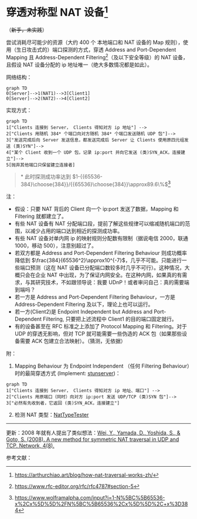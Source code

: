 

# 穿透对称型 NAT 设备[^1]

（~~新手，未实践~~）

尝试消耗尽可能少的资源（大约 400 个 本地端口和 NAT 设备的 Map 规则），使用（生日攻击式的）端口探测的方式，穿透 Address and Port-Dependent Mapping 且 Address-Dependent Filtering[^2]（及以下安全等级）的 NAT 设备，且假设 NAT 设备分配的 ip 地址唯一（绝大多数情况都是如此）。

网络结构：

```mermaid
graph TD
0[Server]-->1(NAT1)-->3[Client1]
0[Server]-->2(NAT2)-->4[Client2]
```

实现方式：

```mermaid
graph TD
1["Clients 连接到 Server， Clients 得知对方 ip 地址"] -->
2["Clients 用随机 384* 个端口向对方随机 384* 个端口发送随机 UDP 包"]-->
3["发送完成后向 Server 发送信息，都发送完成后 Server 让 Clients 使用原四元组发送 (类)SYN"]-->
4["某个 Client 收到一个 UDP 包，记录 ip:port 并向它发送 (类)SYN_ACK，连接建立"]-->
5[抛弃其他端口只保留建立连接者]
```

> \* 此时探测成功率达到 $1-{{65536-384}\choose{384}}/{{65536}\choose{384}}\approx89.6\%$[^3]

注：

- 假设：只要 NAT 背后的 Client 向一个 ip:port 发送了数据，Mapping 和 Filtering 就都建立了。
- 有些 NAT 设备有 NAT 分配端口段，提前了解这些规律可以缩减随机端口的范围，以减少占用的端口达到相近的探测成功率。
- 有些 NAT 设备对单内网 ip 的映射规则分配数有限制（据说电信 2000，联通 1000，移动 500），注意别超过了。
- 若双方都是 Address and Port-Dependent Filtering Behaviour 则成功概率降低到 $\frac{384}{65536^2}\approx10^{-7}$，几乎不可能。只能进行一些端口预测（这在 NAT 设备已分配端口数较多时几乎不可行）。这种情况，大概只会在企业 NAT 中出现，为了保证内网安全。在这种内网，如果真的有需求，与其研究技术，不如跟领导说：我要 UDnP！或者审问自己：真的需要端到端吗？
- 若一方是 Address and Port-Dependent Filtering Behaviour，一方是 Address-Dependent Filtering 及以下，理论上也可以运行。
- 若一方(Client2)是 Endpoint Independent but Address and Port-Dependent Filtering, 只要把上述流程中 Client1 的目的端口固定就行。
- 有的设备甚至在 RFC 标准之上添加了 Protocol Mapping 和 Filtering。对于 UDP 的穿透无影响，但对 TCP 就可能需要一些伪造的 ACK 包（如果那些设备需要 ACK 包建立合法映射）。（猜测，无依据）


附：
1. Mapping Behaviour 为 Endpoint Independent （任何 Filtering Behaviour）时的最简穿透方式 (Implement: [stunserver](https://github.com/jselbie/stunserver))：

```mermaid
graph TD
1["Clients 连接到 Server， Clients 得知对方 ip 地址、端口"] -->
2["Clients 用原端口（同时）向对方 ip:port 发送 UDP/TCP (类)SYN 包"]-->
3["必然有先收到者，它返回 (类)SYN_ACK，连接建立"]
```

2. 检测 NAT 类型：[NatTypeTester](https://github.com/HMBSbige/NatTypeTester)

-----
更新：2008 年就有人提出了类似想法：[Wei, Y., Yamada, D., Yoshida, S., & Goto, S. (2008). A new method for symmetric NAT traversal in UDP and TCP. Network, 4(8).](https://www.researchgate.net/profile/Yuan-Wei-24/publication/228411948_A_New_Method_for_Symmetric_NAT_Traversal_in_UDP_and_TCP/links/00b49534cb243e3062000000/A-New-Method-for-Symmetric-NAT-Traversal-in-UDP-and-TCP.pdf)

参考文献：

[^1]:https://arthurchiao.art/blog/how-nat-traversal-works-zh/
[^2]:https://www.rfc-editor.org/rfc/rfc4787#section-5
[^3]:https://www.wolframalpha.com/input?i=1-N%5BC%5B65536-x%2Cx%5D%5D%2FN%5BC%5B65536%2Cx%5D%5D%2C+x%3D384
